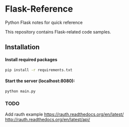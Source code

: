 # Flask-Reference
Python Flask notes for quick reference

This repository contains Flask-related code samples.

## Installation

#### Install required packages
```sh
pip install -r requirements.txt
```

#### Start the server (localhost:8080):
```sh
python main.py
```

### TODO
Add rauth example
https://rauth.readthedocs.org/en/latest/
http://rauth.readthedocs.org/en/latest/api/